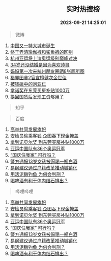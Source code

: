 <div align="center"><h2>实时热搜榜</h2><h4>2023-09-21 14:25:01</h4></div>

> 微博  

1. [中国又一特大城市诞生](https://s.weibo.com/weibo?q=%23%E4%B8%AD%E5%9B%BD%E5%8F%88%E4%B8%80%E7%89%B9%E5%A4%A7%E5%9F%8E%E5%B8%82%E8%AF%9E%E7%94%9F%23&t=31&band_rank=1&Refer=top)<br />
2. [终于弄清瑜伽裤和鲨鱼裤的区别](https://s.weibo.com/weibo?q=%23%E7%BB%88%E4%BA%8E%E5%BC%84%E6%B8%85%E7%91%9C%E4%BC%BD%E8%A3%A4%E5%92%8C%E9%B2%A8%E9%B1%BC%E8%A3%A4%E7%9A%84%E5%8C%BA%E5%88%AB%23&t=31&band_rank=2&Refer=top)<br />
3. [杭州亚运将上演奥运级别巅峰对决](https://s.weibo.com/weibo?q=%23%E6%9D%AD%E5%B7%9E%E4%BA%9A%E8%BF%90%E5%B0%86%E4%B8%8A%E6%BC%94%E5%A5%A5%E8%BF%90%E7%BA%A7%E5%88%AB%E5%B7%85%E5%B3%B0%E5%AF%B9%E5%86%B3%23&t=31&band_rank=3&Refer=top)<br />
4. [34岁还没结婚是因为喜欢帅哥](https://s.weibo.com/weibo?q=34%E5%B2%81%E8%BF%98%E6%B2%A1%E7%BB%93%E5%A9%9A%E6%98%AF%E5%9B%A0%E4%B8%BA%E5%96%9C%E6%AC%A2%E5%B8%85%E5%93%A5&t=31&band_rank=4&Refer=top)<br />
5. [妈妈第一次来杭州朋友圈晒8张厕所图](https://s.weibo.com/weibo?q=%23%E5%A6%88%E5%A6%88%E7%AC%AC%E4%B8%80%E6%AC%A1%E6%9D%A5%E6%9D%AD%E5%B7%9E%E6%9C%8B%E5%8F%8B%E5%9C%88%E6%99%928%E5%BC%A0%E5%8E%95%E6%89%80%E5%9B%BE%23&t=31&band_rank=5&Refer=top)<br />
6. [猎罪图鉴2官宣檀健次金世佳](https://s.weibo.com/weibo?q=%23%E7%8C%8E%E7%BD%AA%E5%9B%BE%E9%89%B42%E5%AE%98%E5%AE%A3%E6%AA%80%E5%81%A5%E6%AC%A1%E9%87%91%E4%B8%96%E4%BD%B3%23&t=31&band_rank=6&Refer=top)<br />
7. [被钱砸中的刘亚仁](https://s.weibo.com/weibo?q=%23%E8%A2%AB%E9%92%B1%E7%A0%B8%E4%B8%AD%E7%9A%84%E5%88%98%E4%BA%9A%E4%BB%81%23&t=31&band_rank=7&Refer=top)<br />
8. [拿诺奖在东莞买房补贴1000万](https://s.weibo.com/weibo?q=%23%E6%8B%BF%E8%AF%BA%E5%A5%96%E5%9C%A8%E4%B8%9C%E8%8E%9E%E4%B9%B0%E6%88%BF%E8%A1%A5%E8%B4%B41000%E4%B8%87%23&t=31&band_rank=8&Refer=top)<br />
9. [换回国货后发现工资够用了](https://s.weibo.com/weibo?q=%23%E6%8D%A2%E5%9B%9E%E5%9B%BD%E8%B4%A7%E5%90%8E%E5%8F%91%E7%8E%B0%E5%B7%A5%E8%B5%84%E5%A4%9F%E7%94%A8%E4%BA%86%23&t=31&band_rank=9&Refer=top)<br />

> 知乎  


> 百度  

1. [高举共同发展旗帜](https://www.baidu.com/s?wd=%E9%AB%98%E4%B8%BE%E5%85%B1%E5%90%8C%E5%8F%91%E5%B1%95%E6%97%97%E5%B8%9C&sa=fyb_news&rsv_dl=fyb_news)<br />
2. [安检员偷乘客钱 企图吞下现金掩盖](https://www.baidu.com/s?wd=%E5%AE%89%E6%A3%80%E5%91%98%E5%81%B7%E4%B9%98%E5%AE%A2%E9%92%B1+%E4%BC%81%E5%9B%BE%E5%90%9E%E4%B8%8B%E7%8E%B0%E9%87%91%E6%8E%A9%E7%9B%96&sa=fyb_news&rsv_dl=fyb_news)<br />
3. [拿到诺贝尔奖 到东莞买房补贴1000万](https://www.baidu.com/s?wd=%E6%8B%BF%E5%88%B0%E8%AF%BA%E8%B4%9D%E5%B0%94%E5%A5%96+%E5%88%B0%E4%B8%9C%E8%8E%9E%E4%B9%B0%E6%88%BF%E8%A1%A5%E8%B4%B41000%E4%B8%87&sa=fyb_news&rsv_dl=fyb_news)<br />
4. [亚运中国队有36个奥运冠军](https://www.baidu.com/s?wd=%E4%BA%9A%E8%BF%90%E4%B8%AD%E5%9B%BD%E9%98%9F%E6%9C%8936%E4%B8%AA%E5%A5%A5%E8%BF%90%E5%86%A0%E5%86%9B&sa=fyb_news&rsv_dl=fyb_news)<br />
5. [“国庆住我家” 可行吗？](https://www.baidu.com/s?wd=%E2%80%9C%E5%9B%BD%E5%BA%86%E4%BD%8F%E6%88%91%E5%AE%B6%E2%80%9D+%E5%8F%AF%E8%A1%8C%E5%90%97%EF%BC%9F&sa=fyb_news&rsv_dl=fyb_news)<br />
6. [警方通报13岁女孩被逼喝一瓶白酒](https://www.baidu.com/s?wd=%E8%AD%A6%E6%96%B9%E9%80%9A%E6%8A%A513%E5%B2%81%E5%A5%B3%E5%AD%A9%E8%A2%AB%E9%80%BC%E5%96%9D%E4%B8%80%E7%93%B6%E7%99%BD%E9%85%92&sa=fyb_news&rsv_dl=fyb_news)<br />
7. [易纲建议通过户籍改革推动城镇化](https://www.baidu.com/s?wd=%E6%98%93%E7%BA%B2%E5%BB%BA%E8%AE%AE%E9%80%9A%E8%BF%87%E6%88%B7%E7%B1%8D%E6%94%B9%E9%9D%A9%E6%8E%A8%E5%8A%A8%E5%9F%8E%E9%95%87%E5%8C%96&sa=fyb_news&rsv_dl=fyb_news)<br />
8. [用活泥鳅钓鱼 为何会判刑？](https://www.baidu.com/s?wd=%E7%94%A8%E6%B4%BB%E6%B3%A5%E9%B3%85%E9%92%93%E9%B1%BC+%E4%B8%BA%E4%BD%95%E4%BC%9A%E5%88%A4%E5%88%91%EF%BC%9F&sa=fyb_news&rsv_dl=fyb_news)<br />
9. [喝啤酒有利于体内结石排出？](https://www.baidu.com/s?wd=%E5%96%9D%E5%95%A4%E9%85%92%E6%9C%89%E5%88%A9%E4%BA%8E%E4%BD%93%E5%86%85%E7%BB%93%E7%9F%B3%E6%8E%92%E5%87%BA%EF%BC%9F&sa=fyb_news&rsv_dl=fyb_news)<br />

> 哔哩哔哩  

1. [高举共同发展旗帜](https://www.baidu.com/s?wd=%E9%AB%98%E4%B8%BE%E5%85%B1%E5%90%8C%E5%8F%91%E5%B1%95%E6%97%97%E5%B8%9C&sa=fyb_news&rsv_dl=fyb_news)<br />
2. [安检员偷乘客钱 企图吞下现金掩盖](https://www.baidu.com/s?wd=%E5%AE%89%E6%A3%80%E5%91%98%E5%81%B7%E4%B9%98%E5%AE%A2%E9%92%B1+%E4%BC%81%E5%9B%BE%E5%90%9E%E4%B8%8B%E7%8E%B0%E9%87%91%E6%8E%A9%E7%9B%96&sa=fyb_news&rsv_dl=fyb_news)<br />
3. [拿到诺贝尔奖 到东莞买房补贴1000万](https://www.baidu.com/s?wd=%E6%8B%BF%E5%88%B0%E8%AF%BA%E8%B4%9D%E5%B0%94%E5%A5%96+%E5%88%B0%E4%B8%9C%E8%8E%9E%E4%B9%B0%E6%88%BF%E8%A1%A5%E8%B4%B41000%E4%B8%87&sa=fyb_news&rsv_dl=fyb_news)<br />
4. [亚运中国队有36个奥运冠军](https://www.baidu.com/s?wd=%E4%BA%9A%E8%BF%90%E4%B8%AD%E5%9B%BD%E9%98%9F%E6%9C%8936%E4%B8%AA%E5%A5%A5%E8%BF%90%E5%86%A0%E5%86%9B&sa=fyb_news&rsv_dl=fyb_news)<br />
5. [“国庆住我家” 可行吗？](https://www.baidu.com/s?wd=%E2%80%9C%E5%9B%BD%E5%BA%86%E4%BD%8F%E6%88%91%E5%AE%B6%E2%80%9D+%E5%8F%AF%E8%A1%8C%E5%90%97%EF%BC%9F&sa=fyb_news&rsv_dl=fyb_news)<br />
6. [警方通报13岁女孩被逼喝一瓶白酒](https://www.baidu.com/s?wd=%E8%AD%A6%E6%96%B9%E9%80%9A%E6%8A%A513%E5%B2%81%E5%A5%B3%E5%AD%A9%E8%A2%AB%E9%80%BC%E5%96%9D%E4%B8%80%E7%93%B6%E7%99%BD%E9%85%92&sa=fyb_news&rsv_dl=fyb_news)<br />
7. [易纲建议通过户籍改革推动城镇化](https://www.baidu.com/s?wd=%E6%98%93%E7%BA%B2%E5%BB%BA%E8%AE%AE%E9%80%9A%E8%BF%87%E6%88%B7%E7%B1%8D%E6%94%B9%E9%9D%A9%E6%8E%A8%E5%8A%A8%E5%9F%8E%E9%95%87%E5%8C%96&sa=fyb_news&rsv_dl=fyb_news)<br />
8. [用活泥鳅钓鱼 为何会判刑？](https://www.baidu.com/s?wd=%E7%94%A8%E6%B4%BB%E6%B3%A5%E9%B3%85%E9%92%93%E9%B1%BC+%E4%B8%BA%E4%BD%95%E4%BC%9A%E5%88%A4%E5%88%91%EF%BC%9F&sa=fyb_news&rsv_dl=fyb_news)<br />
9. [喝啤酒有利于体内结石排出？](https://www.baidu.com/s?wd=%E5%96%9D%E5%95%A4%E9%85%92%E6%9C%89%E5%88%A9%E4%BA%8E%E4%BD%93%E5%86%85%E7%BB%93%E7%9F%B3%E6%8E%92%E5%87%BA%EF%BC%9F&sa=fyb_news&rsv_dl=fyb_news)<br />
